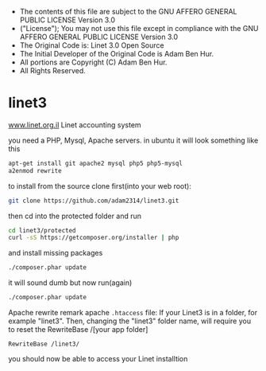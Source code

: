  * The contents of this file are subject to the GNU AFFERO GENERAL PUBLIC LICENSE Version 3.0
 * ("License"); You may not use this file except in compliance with the GNU AFFERO GENERAL PUBLIC LICENSE Version 3.0
 * The Original Code is:  Linet 3.0 Open Source
 * The Initial Developer of the Original Code is Adam Ben Hur.
 * All portions are Copyright (C) Adam Ben Hur.
 * All Rights Reserved.


linet3
======

www.linet.org.il
Linet accounting system

you need a PHP, Mysql, Apache servers. in ubuntu it will look something like this
```sh
apt-get install git apache2 mysql php5 php5-mysql 
a2enmod rewrite
```

to install from the source clone first(into your web root):
```sh
git clone https://github.com/adam2314/linet3.git
```

then cd into the protected folder and run
```sh
cd linet3/protected
curl -sS https://getcomposer.org/installer | php
```

and install missing packages
```sh
./composer.phar update
```
it will sound dumb but now run(again)
```sh
./composer.phar update
```
Apache rewrite remark apache `.htaccess` file:
If your Linet3 is in a folder, for example "linet3". Then, changing the "linet3" folder name, will require you to reset the RewriteBase /[your app folder]
```
RewriteBase /linet3/
```
you should now be able to access your Linet installtion


